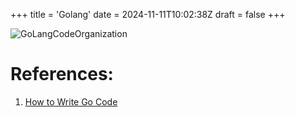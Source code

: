 +++
title = 'Golang'
date = 2024-11-11T10:02:38Z
draft = false
+++

![GoLangCodeOrganization](/designs/golang_code_organization.png)

# References:

1. [How to Write Go Code](https://go.dev/doc/code)
